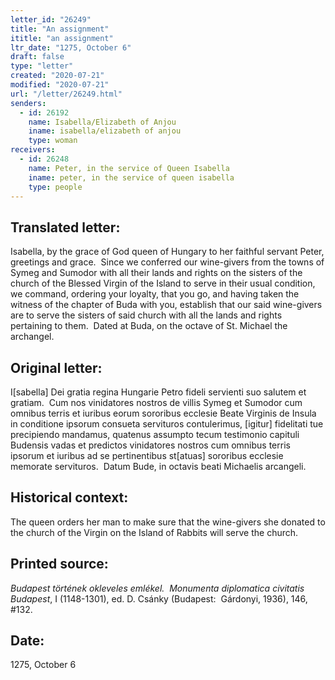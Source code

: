 ```yaml
---
letter_id: "26249"
title: "An assignment"
ititle: "an assignment"
ltr_date: "1275, October 6"
draft: false
type: "letter"
created: "2020-07-21"
modified: "2020-07-21"
url: "/letter/26249.html"
senders:
  - id: 26192
    name: Isabella/Elizabeth of Anjou
    iname: isabella/elizabeth of anjou
    type: woman
receivers:
  - id: 26248
    name: Peter, in the service of Queen Isabella
    iname: peter, in the service of queen isabella
    type: people
---
```

<h2> Translated letter:</h2><p>Isabella, by the grace of God queen of Hungary to her faithful servant Peter, greetings and grace.&nbsp; Since we conferred our wine-givers from the towns of Symeg and Sumodor with all their lands and rights on the sisters of the church of the Blessed Virgin of the Island to serve in their usual condition, we command, ordering your loyalty, that you go, and having taken the witness of the chapter of Buda with you, establish that our said wine-givers are to serve the sisters of said church with all the lands and rights pertaining to them.&nbsp; Dated at Buda, on the octave of St. Michael the archangel.</p><h2 class="mt-4"> Original letter:</h2><p><span style="background-color: transparent;">I[sabella] Dei gratia regina Hungarie Petro fideli servienti suo salutem et gratiam.&nbsp; Cum nos vinidatores nostros de villis Symeg et Sumodor cum omnibus terris et iuribus eorum sororibus ecclesie Beate Virginis de Insula in conditione ipsorum consueta servituros contulerimus, [igitur] fidelitati tue precipiendo mandamus, quatenus assumpto tecum testimonio capituli Budensis vadas et predictos vinidatores nostros cum omnibus terris ipsorum et iuribus ad se pertinentibus st[atuas] sororibus ecclesie memorate servituros.&nbsp; Datum Bude, in octavis beati Michaelis arcangeli.</span></p><h2 class="mt-4"> Historical context:</h2><p>The queen orders her man to make sure that the wine-givers she donated to the church of the Virgin on the Island of Rabbits will serve the church.&nbsp;</p><h2 class="mt-4"> Printed source:</h2><p><i>Budapest történek okleveles emlékel.&nbsp; Monumenta diplomatica civitatis Budapest</i>, I (1148-1301), ed. D. Csánky (Budapest:&nbsp; Gárdonyi, 1936), 146, #132.</p><h2 class="mt-4"> Date:</h2>1275, October 6